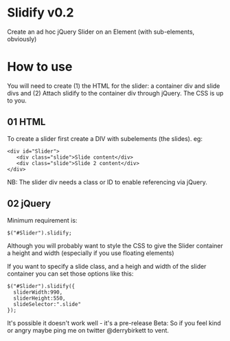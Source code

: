 Slidify v0.2
=======

Create an ad hoc jQuery Slider on an Element (with sub-elements, obviously)

How to use
==========

You will need to create (1) the HTML for the slider: a container div and slide divs and (2) Attach slidify to the container div through jQuery.  The CSS is up to you.

01 HTML
-------

To create a slider first create a DIV with subelements (the slides). eg:

    <div id="Slider">
       <div class="slide">Slide content</div>
       <div class="slide">Slide 2 content</div>
    </div>

NB: The slider div needs a class or ID to enable referencing via jQuery.

02 jQuery
----------

Minimum requirement is:

    $("#Slider").slidify;

Although you will probably want to style the CSS to give the Slider container a height and width (especially if you use floating elements)

If you want to specify a slide class, and a heigh and width of the slider container you can set those options like this:

    $("#Slider").slidify({
      sliderWidth:990,
      sliderHeight:550,
      slideSelector:".slide"
    });

It's possible it doesn't work well - it's a pre-release Beta: So if you feel kind or angry maybe ping me on twitter @derrybirkett to vent.
